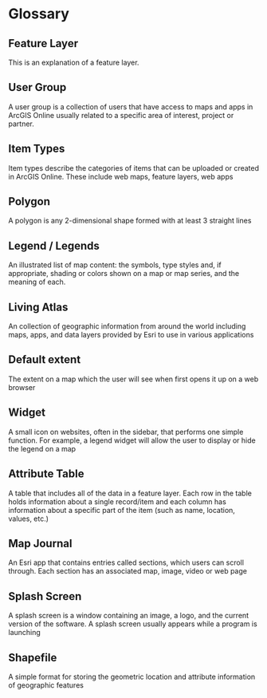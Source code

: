 <!--
This is the glossary file.  Any terms added here with an H2 tag will be automatically linked when the word appears in any other document.  It is useful for defining commonly used terms.  Example:

## ESRI

Esri is an international supplier of geographic information system software, web GIS and geodatabase management applications. The company is headquartered in Redlands, California. The company was founded as Environmental Systems Research Institute in 1969 as a land-use consulting firm.
-->

# Glossary

## Feature Layer

This is an explanation of a feature layer.

## User Group

A user group is a collection of users that have access to maps and apps in ArcGIS Online usually related to a specific area of interest, project or partner.

## Item Types

Item types describe the categories of items that can be uploaded or created in ArcGIS Online. These include web maps, feature layers, web apps

## Polygon

A polygon is any 2-dimensional shape formed with at least 3 straight lines

## Legend / Legends

An illustrated list of map content: the symbols, type styles and, if appropriate, shading or colors shown on a map or map series, and the meaning of each.

## Living Atlas

An collection of geographic information from around the world including maps, apps, and data layers provided by Esri to use in various applications

## Default extent

The extent on a map which the user will see when first opens it up on a web browser

## Widget

A small icon on websites, often in the sidebar, that performs one simple function. For example, a legend widget will allow the user to display or hide the legend on a map

## Attribute Table

A table that includes all of the data in a feature layer. Each row in the table holds information about a single record/item and each column has information about a specific part of the item (such as name, location, values, etc.)

## Map Journal

An Esri app that contains entries called sections, which users can  scroll through. Each section has an associated map, image, video or web page

## Splash Screen

A splash screen is a window containing an image, a logo, and the current version of the software. A splash screen usually appears while a program is launching

## Shapefile

A simple format for storing the geometric location and attribute information of geographic features
